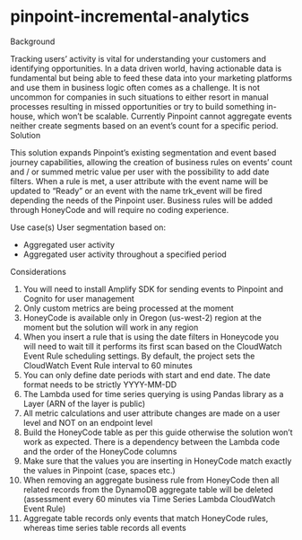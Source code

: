 # pinpoint-incremental-analytics

Background 

Tracking users’ activity is vital for understanding your customers and identifying opportunities. In a data driven world, having actionable data is fundamental but being able to feed these data into your marketing platforms and use them in business logic often comes as a challenge. It is not uncommon for companies in such situations to either resort in manual processes resulting in missed opportunities or try to build something in-house, which won’t be scalable. Currently Pinpoint cannot aggregate events neither create segments based on an event’s count for a specific period.
Solution 

This solution expands Pinpoint’s existing segmentation and event based journey capabilities, allowing the creation of business rules on events’ count and / or summed metric value per user with the possibility to add date filters. When a rule is met, a user attribute with the event name will be updated to “Ready” or an event with the name trk_event will be fired depending the needs of the Pinpoint user. Business rules will be added through HoneyCode and will require no coding experience. 

Use case(s) 
User segmentation based on:
- Aggregated user activity
- Aggregated user activity throughout a specified period

Considerations
1)	You will need to install Amplify SDK for sending events to Pinpoint and Cognito for user management
2)	Only custom metrics are being processed at the moment
3)	HoneyCode is available only in Oregon (us-west-2) region at the moment but the solution will work in any region
4)	When you insert a rule that is using the date filters in Honeycode you will need to wait till it performs its first scan based on the CloudWatch Event Rule scheduling settings. By default, the project sets the CloudWatch Event Rule interval to 60 minutes
5)	You can only define date periods with start and end date. The date format needs to be strictly YYYY-MM-DD
6)	The Lambda used for time series querying is using Pandas library as a Layer (ARN of the layer is public)
7)	All metric calculations and user attribute changes are made on a user level and NOT on an endpoint level
8)	Build the HoneyCode table as per this guide otherwise the solution won’t work as expected. There is a dependency between the Lambda code and the order of the HoneyCode columns
9)	Make sure that the values you are inserting in HoneyCode match exactly the values in Pinpoint (case, spaces etc.)
10)	When removing an aggregate business rule from HoneyCode then all related records from the DynamoDB aggregate table will be deleted (assessment every 60 minutes via Time Series Lambda CloudWatch Event Rule)
11)	Aggregate table records only events that match HoneyCode rules, whereas time series table records all events
